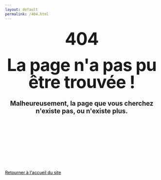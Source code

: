 ```yaml
---
layout: default
permalink: /404.html
---
```


<style type="text/css" media="screen">
  .container {
    margin: 10px auto;
    max-width: 600px;
    text-align: center;
  }
  h1 {
    margin: 30px 0;
    font-size: 4em;
    line-height: 1;
    letter-spacing: -1px;
  }
</style>

<div class="post-container">
 <center>
  <h1>404</h1>

<p><h1>La page n'a pas pu être trouvée !</h1></p>
<p><h2>Malheureusement, la page que vous cherchez n'existe pas, ou n'existe plus.</h2></p>

<br><br>
<br><br>
<br><br>
</center>
</div>

<br><br>

<div class="back-home-container">
	<div class="back-to-home">
	<a href="{{ site.baseurl }}" style="color: #000" target="_self">Retourner à l'accueil du site</a>
	</div>
</div>
